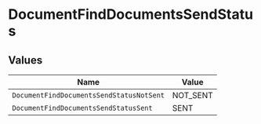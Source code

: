 # DocumentFindDocumentsSendStatus


## Values

| Name                                     | Value                                    |
| ---------------------------------------- | ---------------------------------------- |
| `DocumentFindDocumentsSendStatusNotSent` | NOT_SENT                                 |
| `DocumentFindDocumentsSendStatusSent`    | SENT                                     |